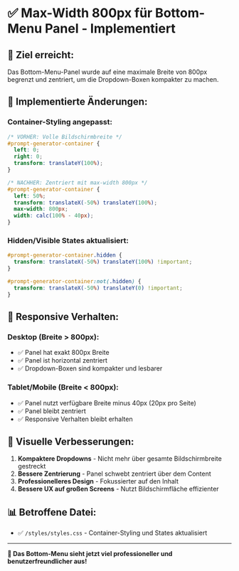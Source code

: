 # ✅ Max-Width 800px für Bottom-Menu Panel - Implementiert

## 🎯 **Ziel erreicht:**
Das Bottom-Menu-Panel wurde auf eine maximale Breite von 800px begrenzt und zentriert, um die Dropdown-Boxen kompakter zu machen.

## 🔧 **Implementierte Änderungen:**

### **Container-Styling angepasst:**
```css
/* VORHER: Volle Bildschirmbreite */
#prompt-generator-container {
  left: 0;
  right: 0;
  transform: translateY(100%);
}

/* NACHHER: Zentriert mit max-width 800px */
#prompt-generator-container {
  left: 50%;
  transform: translateX(-50%) translateY(100%);
  max-width: 800px;
  width: calc(100% - 40px);
}
```

### **Hidden/Visible States aktualisiert:**
```css
#prompt-generator-container.hidden {
  transform: translateX(-50%) translateY(100%) !important;
}

#prompt-generator-container:not(.hidden) {
  transform: translateX(-50%) translateY(0) !important;
}
```

## 📱 **Responsive Verhalten:**

### **Desktop (Breite > 800px):**
- ✅ Panel hat exakt 800px Breite
- ✅ Panel ist horizontal zentriert
- ✅ Dropdown-Boxen sind kompakter und lesbarer

### **Tablet/Mobile (Breite < 800px):**
- ✅ Panel nutzt verfügbare Breite minus 40px (20px pro Seite)
- ✅ Panel bleibt zentriert
- ✅ Responsive Verhalten bleibt erhalten

## 🎨 **Visuelle Verbesserungen:**

1. **Kompaktere Dropdowns** - Nicht mehr über gesamte Bildschirmbreite gestreckt
2. **Bessere Zentrierung** - Panel schwebt zentriert über dem Content
3. **Professionelleres Design** - Fokussierter auf den Inhalt
4. **Bessere UX auf großen Screens** - Nutzt Bildschirmfläche effizienter

## 📊 **Betroffene Datei:**
- ✅ `/styles/styles.css` - Container-Styling und States aktualisiert

---

**🎉 Das Bottom-Menu sieht jetzt viel professioneller und benutzerfreundlicher aus!**